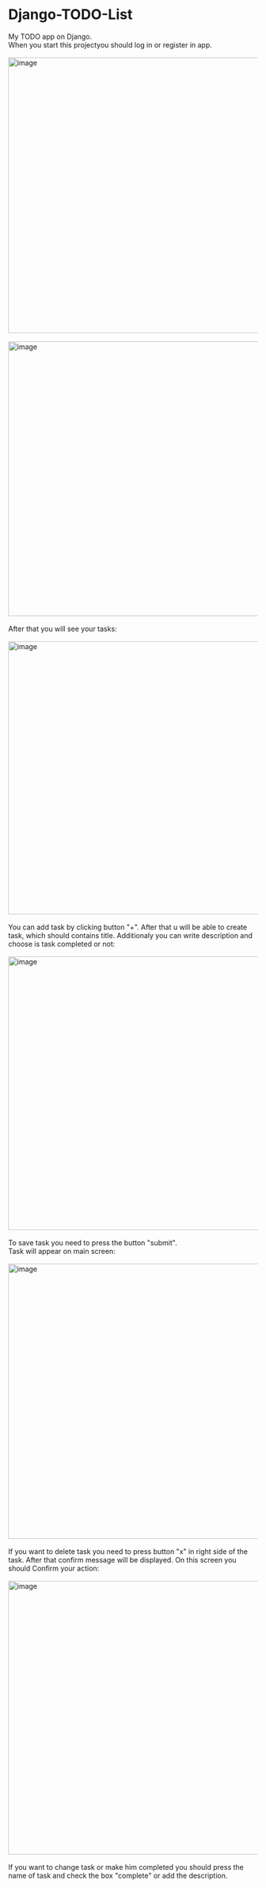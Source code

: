 # Django-TODO-List
My TODO app on Django.\
When you start this projectyou should log in or register in app.\
\
<img width="557" alt="image" src="https://user-images.githubusercontent.com/67323825/182841069-d6abfe05-d13d-41ac-b7d9-2093455560ca.png">\
\
<img width="555" alt="image" src="https://user-images.githubusercontent.com/67323825/182841145-f2934ffa-3a74-4ac5-a9f2-9d9e69f43576.png">\
\
After that you will see your tasks:\
\
<img width="552" alt="image" src="https://user-images.githubusercontent.com/67323825/182841316-9c271acb-fdaf-409d-899f-a7113e963326.png">\
\
You can add task by clicking button "+". After that u will be able to create task, which should contains title. Additionaly you can write description and choose is task completed or not:\
\
<img width="553" alt="image" src="https://user-images.githubusercontent.com/67323825/182841571-196591f0-166a-4cdf-9cfc-d33b62417e25.png">\
\
To save task you need to press the button "submit".\
Task will appear on main screen:\
\
<img width="556" alt="image" src="https://user-images.githubusercontent.com/67323825/182842309-60c1a0b1-f4b4-4aed-84bc-22563f579dbe.png">\
\
If you want to delete task you need to press button "x" in right side of the task. After that confirm message will be displayed. On this screen you should Confirm your action:\
\
<img width="553" alt="image" src="https://user-images.githubusercontent.com/67323825/182842662-7c10698d-21c0-48e7-b18d-aca3b5bd86c9.png">\
\
If you want to change task or make him completed you should press the name of task and сheck the box "complete" or add the description.



